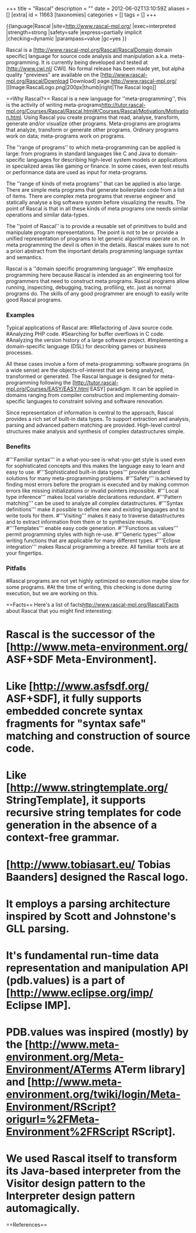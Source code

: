 +++
title = "Rascal"
description = ""
date = 2012-06-02T13:10:59Z
aliases = []
[extra]
id = 11663
[taxonomies]
categories = []
tags = []
+++

{{language|Rascal
|site=http://www.rascal-mpl.org/
|exec=interpreted
|strength=strong
|safety=safe
|express=partially implicit
|checking=dynamic
|parampass=value
|gc=yes
}}

Rascal is a [http://www.rascal-mpl.org/Rascal/RascalDomain domain specific] language for source code analysis and manipulation a.k.a. meta-programming. It is currently being developed and tested at [http://www.cwi.nl/ CWI]. No formal release has been made yet, but alpha quality "previews" are available on the [http://www.rascal-mpl.org/Rascal/Download Download] page.<ref name="The Rascal Project Website">http://www.rascal-mpl.org/</ref>
[[Image:RascalLogo.png|200px|thumb|right|The Rascal logo]]

==Why Rascal?==
Rascal is a new language for ''meta-programming'', this is the activity of writing meta-programs<ref name="The Rascal Project Motivation">http://tutor.rascal-mpl.org/Courses/Rascal/Rascal.html#/Courses/Rascal/Motivation/Motivation.html</ref>. Using Rascal you create programs that read, analyse, transform, generate and/or visualize other programs.
Meta-programs are programs that analyze, transform or generate other programs. Ordinary programs work on data; meta-programs work on programs.

The ''range of programs'' to which meta-programming can be applied is large: from programs in standard languages like C and Java to domain-specific languages for describing high-level system models or applications in specialized areas like gaming or finance. In some cases, even test results or performance data are used as input for meta-programs.

The ''range of kinds of meta programs'' that can be applied is also large. There are simple meta programs that generate boilerplate code from a list of items. There are complex meta programs that reverse engineer and statically analyse a big software system before visualizing the results. The point of Rascal is that in all these kinds of meta programs one needs similar operations and similar data-types.

The ''point of Rascal'' is to provide a reusable set of primitives to build and manipulate program representations. The point is not to be or provide a unified representation of programs to let generic algorithms operate on. In meta programming the devil is often in the details. Rascal makes sure to not a priori abstract from the important details programming language syntax and semantics.

Rascal is a ''domain specific programming language''. We emphasize programming here because Rascal is intended as an engineering tool for programmers that need to construct meta programs. Rascal programs allow running, inspecting, debugging, tracing, profiling, etc. just as normal programs do. The skills of any good programmer are enough to easily write good Rascal programs.

### Examples

Typical applications of Rascal are:
#Refactoring of Java source code.
#Analyzing PHP code.
#Searching for buffer overflows in C code.
#Analyzing the version history of a large software project.
#Implementing a domain-specific language (DSL) for describing games or business processes.

All these cases involve a form of meta-programming: software programs (in a wide sense) are the objects-of-interest that are being analyzed, transformed or generated. The Rascal language is designed for meta-programming following the [http://tutor.rascal-mpl.org/Courses/EASY/EASY.html EASY] paradigm. It can be applied in domains ranging from compiler construction and implementing domain-specific languages to constraint solving and software renovation.

Since representation of information is central to the approach, Rascal provides a rich set of built-in data types. To support extraction and analysis, parsing and advanced pattern matching are provided. High-level control structures make analysis and synthesis of complex datastructures simple.


### Benefits

#'''Familiar syntax''' in a what-you-see is-what-you-get style is used even for sophisticated concepts and this makes the language easy to learn and easy to use.
#'''Sophisticated built-in data types''' provide standard solutions for many meta-programming problems.
#'''Safety''' is achieved by finding most errors before the program is executed and by making common errors like missing initializations or invalid pointers impossible.
#'''Local type inference''' makes local variable declarations redundant.
#'''Pattern matching''' can be used to analyze all complex datastructures.
#'''Syntax definitions''' make it possible to define new and existing languages and to write tools for them.
#'''Visiting''' makes it easy to traverse datastructures and to extract information from them or to synthesize results.
#'''Templates''' enable easy code generation.
#'''Functions as values''' permit programming styles with high re-use.
#'''Generic types''' allow writing functions that are applicable for many different types.
#'''Eclipse integration''' makes Rascal programming a breeze. All familiar tools are at your fingertips.


### Pitfalls

#Rascal programs are not yet highly optimized so execution maybe slow for some programs.
#At the time of writing, this checking is done during execution, but we are working on this.

==Facts==
Here's a list of facts<ref name="The Rascal Project Website Facts">http://www.rascal-mpl.org/Rascal/Facts</ref> about Rascal that you might find interesting:

# Rascal is the successor of the [http://www.meta-environment.org/ ASF+SDF Meta-Environment].
# Like [http://www.asfsdf.org/ ASF+SDF], it fully supports embedded concrete syntax fragments for "syntax safe" matching and construction of source code.
# Like [http://www.stringtemplate.org/ StringTemplate], it supports recursive string templates for code generation in the absence of a context-free grammar.
# [http://www.tobiasart.eu/ Tobias Baanders] designed the Rascal logo.
# It employs a parsing architecture inspired by Scott and Johnstone's GLL parsing.
# It's fundamental run-time data representation and manipulation API (pdb.values) is a part of [http://www.eclipse.org/imp/ Eclipse IMP].
# PDB.values was inspired (mostly) by the [http://www.meta-environment.org/Meta-Environment/ATerms ATerm library] and [http://www.meta-environment.org/twiki/login/Meta-Environment/RScript?origurl=%2FMeta-Environment%2FRScript RScript].
# We used Rascal itself to transform its Java-based interpreter from the Visitor design pattern to the Interpreter design pattern automagically.

==References==
<references/>
